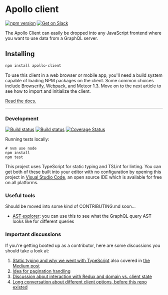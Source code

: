 # Apollo client

[![npm version](https://badge.fury.io/js/apollo-client.svg)](https://badge.fury.io/js/apollo-client)
[![Get on Slack](http://slack.apollostack.com/badge.svg)](http://slack.apollostack.com/)

The Apollo Client can easily be dropped into any JavaScript frontend where you want to use data from a GraphQL server.

## Installing

```txt
npm install apollo-client
```

To use this client in a web browser or mobile app, you'll need a build system capable of loading NPM packages on the client. Some common choices include Browserify, Webpack, and Meteor 1.3. Move on to the next article to see how to import and initialize the client.

[Read the docs.](http://docs.apollostack.com/apollo-client/index.html)

---

### Development

[![Build status](https://travis-ci.org/apollostack/apollo-client.svg?branch=master)](https://travis-ci.org/apollostack/apollo-client)
[![Build status](https://ci.appveyor.com/api/projects/status/ajdf70delshw2ire/branch/master?svg=true)](https://ci.appveyor.com/project/stubailo/apollo-client/branch/master)
[![Coverage Status](https://coveralls.io/repos/github/apollostack/apollo-client/badge.svg?branch=master)](https://coveralls.io/github/apollostack/apollo-client?branch=master)

Running tests locally:

```
# nvm use node
npm install
npm test
```

This project uses TypeScript for static typing and TSLint for linting. You can get both of these built into your editor with no configuration by opening this project in [Visual Studio Code](https://code.visualstudio.com/), an open source IDE which is available for free on all platforms.

### Useful tools

Should be moved into some kind of CONTRIBUTING.md soon...

- [AST explorer](https://astexplorer.net/): you can use this to see what the GraphQL query AST looks like for different queries

### Important discussions

If you're getting booted up as a contributor, here are some discussions you should take a look at:

1. [Static typing and why we went with TypeScript](https://github.com/apollostack/apollo-client/issues/6) also covered in [the Medium post](https://medium.com/apollo-stack/javascript-code-quality-with-free-tools-9a6d80e29f2d#.k32z401au)
1. [Idea for pagination handling](https://github.com/apollostack/apollo-client/issues/26)
1. [Discussion about interaction with Redux and domain vs. client state](https://github.com/apollostack/apollo-client/issues/98)
1. [Long conversation about different client options, before this repo existed](https://github.com/apollostack/apollo/issues/1)
